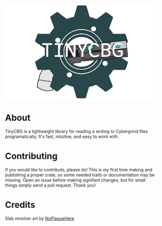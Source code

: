 ![Logo](/images/logo.png)

# About
TinyCBG is a lightweight library for reading a writing to Cybergrind files 
programatically. It's fast, intuitive, and easy to work with.

# Contributing

If you would like to contribute, please do! This is my first time 
making and publishing a proper crate, so some needed traits or documentation
may be missing. Open an issue before making signifant changes, but
for small things simply send a pull request. Thank you!

# Credits
Slab revolver art by [NoPlagueHere](https://www.deviantart.com/noplaguehere/art/Ultrakill-Slab-Revolver-1086688965)
